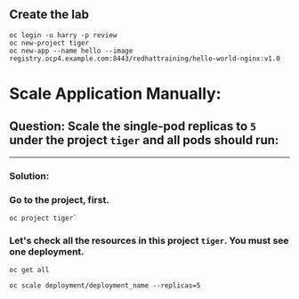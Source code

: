 ## Create the lab
```
oc login -u harry -p review
oc new-project tiger
oc new-app --name hello --image registry.ocp4.example.com:8443/redhattraining/hello-world-nginx:v1.0
```
# Scale Application Manually:
## Question: Scale the single-pod replicas to `5` under the project `tiger` and all pods should run:
---
### Solution:
### Go to the project, first.
```
oc project tiger`
```
### Let's check all the resources in this project `tiger`. You must see one deployment.
```
oc get all
```

```
oc scale deployment/deployment_name --replicas=5
